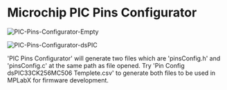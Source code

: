 # Microchip PIC Pins Configurator

![PIC-Pins-Configurator-Empty](https://github.com/user-attachments/assets/2912245e-120b-4bff-be78-b23041697c23)

![PIC-Pins-Configurator-dsPIC](https://github.com/user-attachments/assets/8d2daa17-1ae8-497e-b039-4ee3cc9a2d2b)
<br/>

'PIC Pins Configurator' will generate two files which are 'pinsConfig.h' and 'pinsConfig.c' at the same path as file opened. 
Try 'Pin Config dsPIC33CK256MC506 Templete.csv' to generate both files to be used in MPLabX for firmware development.
<br/>

<br/>
